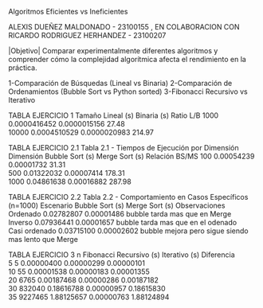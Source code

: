 Algoritmos Eficientes vs Ineficientes
 
ALEXIS DUEÑEZ MALDONADO - 23100155 , EN COLABORACION CON  RICARDO RODRIGUEZ HERHANDEZ - 23100207

|Objetivo|
Comparar experimentalmente diferentes algoritmos y comprender cómo la complejidad algorítmica afecta el rendimiento en la práctica.

1-Comparación de Búsquedas (Lineal vs Binaria)
2-Comparación de Ordenamientos (Bubble Sort vs Python sorted)
3-Fibonacci Recursivo vs Iterativo

TABLA EJERCICIO 1
Tamaño    Lineal (s)          Binaria (s)         Ratio L/B 
1000      0.0000416452        0.0000015156        27.48     
10000     0.0004510529        0.0000020983        214.97    



TABLA EJERCICIO 2.1
Tabla 2.1 - Tiempos de Ejecución por Dimensión
Dimensión Bubble Sort (s)     Merge Sort (s)      Relación BS/MS 
100       0.00054239          0.00001732          31.31          
500       0.01322032          0.00007414          178.31         
1000      0.04861638          0.00016882          287.98      

TABLA EJERCICIO 2.2
Tabla 2.2 - Comportamiento en Casos Específicos (n=1000)
Escenario      Bubble Sort (s)     Merge Sort (s)      Observaciones       
Ordenado       0.02782807          0.00001486         bubble tarda mas que en Merge             
Inverso        0.07936441          0.00001657         bubble tarda mas que en el odenado                     
Casi ordenado  0.03715100          0.00002602         bubble mejora pero sigue siendo mas lento que Merge

TABLA EJERCICIO 3
n    Fibonacci      Recursivo (s)       Iterativo (s)       Diferencia     
5    5              0.00000400          0.00000299          0.00000101     
10   55             0.00001538          0.00000183          0.00001355     
20   6765           0.00187468          0.00000286          0.00187182     
30   832040         0.18616788          0.00000957          0.18615830     
35   9227465        1.88125657          0.00000763          1.88124894     
